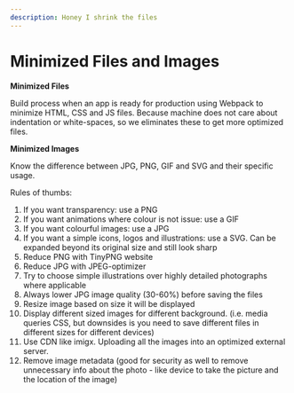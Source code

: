 ```yaml
---
description: Honey I shrink the files
---
```


# Minimized Files and Images

**Minimized Files**

Build process when an app is ready for production using Webpack to minimize HTML, CSS and JS files. Because machine does not care about indentation or white-spaces, so we eliminates these to get more optimized files.

**Minimized Images**

Know the difference between JPG, PNG, GIF and SVG and their specific usage.

Rules of thumbs:

1. If you want transparency: use a PNG
2. If you want animations where colour is not issue: use a GIF
3. If you want colourful images: use a JPG
4. If you want a simple icons, logos and illustrations: use a SVG. Can be expanded beyond its original size and still look sharp
5. Reduce PNG with TinyPNG website
6. Reduce JPG with JPEG-optimizer
7. Try to choose simple illustrations over highly detailed photographs where applicable
8. Always lower JPG image quality \(30-60%\) before saving the files
9. Resize image based on size it will be displayed
10. Display different sized images for different background. \(i.e. media queries CSS, but downsides is you need to save different files in different sizes for different devices\)
11. Use CDN like imigx. Uploading all the images into an optimized external server.
12. Remove image metadata \(good for security as well to remove unnecessary info about the photo - like device to take the picture and the location of the image\)




